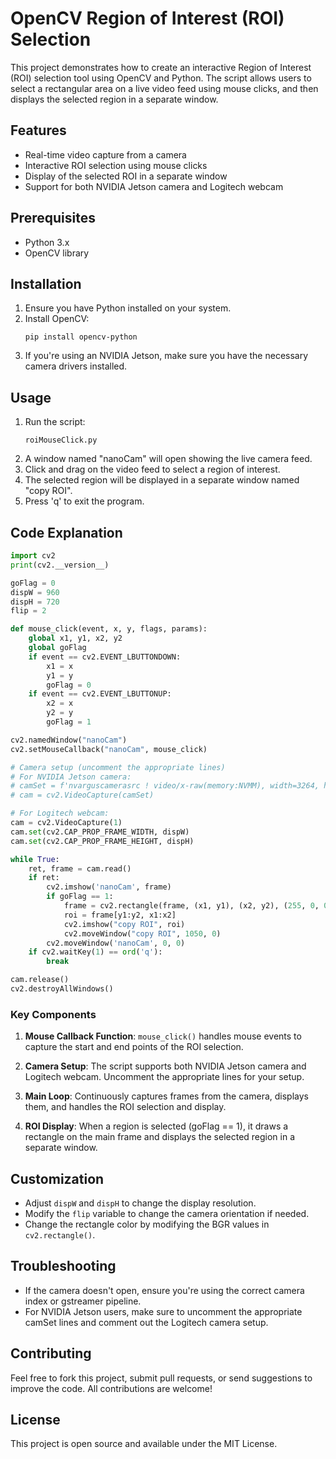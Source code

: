 # OpenCV Region of Interest (ROI) Selection

This project demonstrates how to create an interactive Region of Interest (ROI) selection tool using OpenCV and Python. The script allows users to select a rectangular area on a live video feed using mouse clicks, and then displays the selected region in a separate window.

## Features

- Real-time video capture from a camera
- Interactive ROI selection using mouse clicks
- Display of the selected ROI in a separate window
- Support for both NVIDIA Jetson camera and Logitech webcam

## Prerequisites

- Python 3.x
- OpenCV library

## Installation

1. Ensure you have Python installed on your system.
2. Install OpenCV:
   ```
   pip install opencv-python
   ```
3. If you're using an NVIDIA Jetson, make sure you have the necessary camera drivers installed.

## Usage

1. Run the script:
   ```
   roiMouseClick.py
   ```
2. A window named "nanoCam" will open showing the live camera feed.
3. Click and drag on the video feed to select a region of interest.
4. The selected region will be displayed in a separate window named "copy ROI".
5. Press 'q' to exit the program.

## Code Explanation

```python
import cv2
print(cv2.__version__)

goFlag = 0
dispW = 960
dispH = 720
flip = 2

def mouse_click(event, x, y, flags, params):
    global x1, y1, x2, y2
    global goFlag
    if event == cv2.EVENT_LBUTTONDOWN:
        x1 = x
        y1 = y
        goFlag = 0
    if event == cv2.EVENT_LBUTTONUP:
        x2 = x
        y2 = y
        goFlag = 1

cv2.namedWindow("nanoCam")
cv2.setMouseCallback("nanoCam", mouse_click)

# Camera setup (uncomment the appropriate lines)
# For NVIDIA Jetson camera:
# camSet = f'nvarguscamerasrc ! video/x-raw(memory:NVMM), width=3264, height=2464, format=NV12, framerate=21/1 ! nvvidconv flip-method={flip} ! video/x-raw, width={dispW}, height={dispH}, format=BGRx ! videoconvert ! video/x-raw, format=BGR ! appsink'
# cam = cv2.VideoCapture(camSet)

# For Logitech webcam:
cam = cv2.VideoCapture(1)
cam.set(cv2.CAP_PROP_FRAME_WIDTH, dispW)
cam.set(cv2.CAP_PROP_FRAME_HEIGHT, dispH)

while True:
    ret, frame = cam.read()
    if ret:
        cv2.imshow('nanoCam', frame)
        if goFlag == 1:
            frame = cv2.rectangle(frame, (x1, y1), (x2, y2), (255, 0, 0), 3)
            roi = frame[y1:y2, x1:x2]
            cv2.imshow("copy ROI", roi)
            cv2.moveWindow("copy ROI", 1050, 0)
        cv2.moveWindow('nanoCam', 0, 0)
    if cv2.waitKey(1) == ord('q'):
        break

cam.release()
cv2.destroyAllWindows()
```

### Key Components

1. **Mouse Callback Function**: `mouse_click()` handles mouse events to capture the start and end points of the ROI selection.

2. **Camera Setup**: The script supports both NVIDIA Jetson camera and Logitech webcam. Uncomment the appropriate lines for your setup.

3. **Main Loop**: Continuously captures frames from the camera, displays them, and handles the ROI selection and display.

4. **ROI Display**: When a region is selected (goFlag == 1), it draws a rectangle on the main frame and displays the selected region in a separate window.

## Customization

- Adjust `dispW` and `dispH` to change the display resolution.
- Modify the `flip` variable to change the camera orientation if needed.
- Change the rectangle color by modifying the BGR values in `cv2.rectangle()`.

## Troubleshooting

- If the camera doesn't open, ensure you're using the correct camera index or gstreamer pipeline.
- For NVIDIA Jetson users, make sure to uncomment the appropriate camSet lines and comment out the Logitech camera setup.

## Contributing

Feel free to fork this project, submit pull requests, or send suggestions to improve the code. All contributions are welcome!

## License

This project is open source and available under the MIT License.
